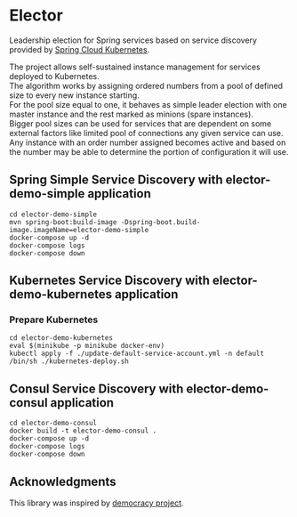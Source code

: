 # Elector
Leadership election for Spring services based on service discovery provided by [Spring Cloud Kubernetes](https://spring.io/projects/spring-cloud-kubernetes).

The project allows self-sustained instance management for services deployed to Kubernetes.  
The algorithm works by assigning ordered numbers from a pool of defined size to every new instance starting.  
For the pool size equal to one, it behaves as simple leader election with one master instance and the rest marked as minions (spare instances).  
Bigger pool sizes can be used for services that are dependent on some external factors like limited pool of connections any given service can use.  
Any instance with an order number assigned becomes active and based on the number may be able to determine the portion of configuration it will use.

## Spring Simple Service Discovery with elector-demo-simple application

```shell
cd elector-demo-simple
mvn spring-boot:build-image -Dspring-boot.build-image.imageName=elector-demo-simple
docker-compose up -d
docker-compose logs
docker-compose down
```

## Kubernetes Service Discovery with elector-demo-kubernetes application

### Prepare Kubernetes

```shell
cd elector-demo-kubernetes
eval $(minikube -p minikube docker-env)
kubectl apply -f ./update-default-service-account.yml -n default
/bin/sh ./kubernetes-deploy.sh
```

## Consul Service Discovery with elector-demo-consul application

```shell
cd elector-demo-consul
docker build -t elector-demo-consul .
docker-compose up -d
docker-compose logs
docker-compose down
```

## Acknowledgments

This library was inspired by [democracy project](https://www.npmjs.com/package/democracy).